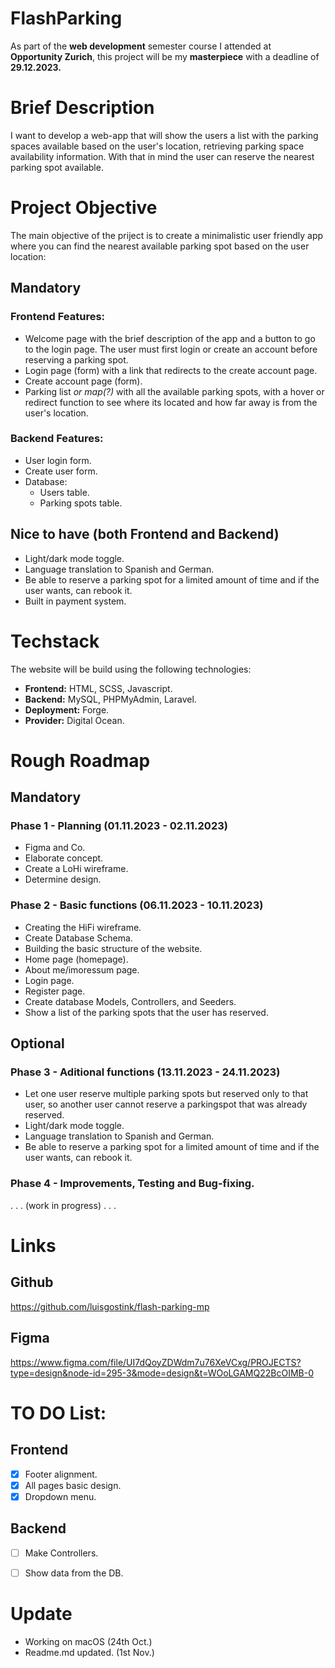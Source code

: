 # FlashParking
As part of the **web development** semester course I attended at **Opportunity Zurich**, this project will be my **masterpiece** with a deadline of **29.12.2023.**


# Brief Description
I want to develop a web-app that will show the users a list with the parking spaces available based on the user's location, retrieving parking space availability information. With that in mind the user can reserve the nearest parking spot available.


# Project Objective
The main objective of the priject is to create a minimalistic user friendly app where you can find the nearest available parking spot based on the user location: 

## Mandatory
### Frontend Features: 
- Welcome page with the brief description of the app and a button to go to the login page. The user must first login or create an account before reserving a parking spot. 
- Login page (form) with a link that redirects to the create account page.
- Create account page (form). 
- Parking list *or map(?)* with all the available parking spots, with a hover or redirect function to see where its located and how far away is from the user's location. 

### Backend Features: 
- User login form. 
- Create user form. 
- Database: 
    - Users table. 
    - Parking spots table. 

## Nice to have (both Frontend and Backend)
- Light/dark mode toggle. 
- Language translation to Spanish and German. 
- Be able to reserve a parking spot for a limited amount of time and if the user wants, can rebook it. 
- Built in payment system. 


# Techstack
The website will be build using the following technologies: 
- **Frontend:** HTML, SCSS, Javascript.
- **Backend:** MySQL, PHPMyAdmin, Laravel.  
- **Deployment:** Forge. 
- **Provider:** Digital Ocean.



# Rough Roadmap
## Mandatory
### Phase 1 - Planning (01.11.2023 - 02.11.2023)
- Figma and Co.
- Elaborate concept.
- Create a LoHi wireframe.
- Determine design.

### Phase 2 - Basic functions (06.11.2023 - 10.11.2023)
- Creating the HiFi wireframe.
- Create Database Schema. 
- Building the basic structure of the website.
- Home page (homepage).
- About me/imoressum page. 
- Login page.
- Register page.
- Create database Models, Controllers, and Seeders.
- Show a list of the parking spots that the user has reserved.

## Optional
### Phase 3 - Aditional functions (13.11.2023 - 24.11.2023)
- Let one user reserve multiple parking spots but reserved only to that user, so another user cannot reserve a parkingspot that was already reserved.
- Light/dark mode toggle. 
- Language translation to Spanish and German. 
- Be able to reserve a parking spot for a limited amount of time and if the user wants, can rebook it. 



### Phase 4 - Improvements, Testing and Bug-fixing. 
. . . (work in progress) . . .


# Links
## Github 
https://github.com/luisgostink/flash-parking-mp
## Figma
https://www.figma.com/file/UI7dQoyZDWdm7u76XeVCxg/PROJECTS?type=design&node-id=295-3&mode=design&t=WOoLGAMQ22BcOIMB-0


# TO DO List:
## Frontend 
- [x] Footer alignment.
- [x] All pages basic design.
- [x] Dropdown menu. 

## Backend
- [ ] Make Controllers. 
- [ ] Show data from the DB. 






















# Update
- Working on macOS (24th Oct.)
- Readme.md updated. (1st Nov.)
